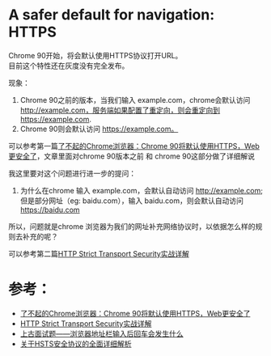 # A safer default for navigation: HTTPS

Chrome 90开始，将会默认使用HTTPS协议打开URL。  
目前这个特性还在灰度没有完全发布。


现象：
1. Chrome 90之前的版本，当我们输入 example.com，chrome会默认访问 http://example.com，服务端如果配置了重定向，则会重定向到https://example.com.  
2. Chrome 90则会默认访问 https://example.com。  

可以参考第一篇[了不起的Chrome浏览器：Chrome 90将默认使用HTTPS，Web更安全了](https://juejin.cn/post/6955700246303571999#heading-3)，文章里面对chrome 90版本之前 和 chrome 90这部分做了详细解说  


我这里要对这个问题进行进一步的提问：  
1. 为什么在chrome 输入 example.com，会默认自动访问 http://example.com; 但是部分网址（eg: baidu.com），输入 baidu.com，则会默认自动访问 https://baidu.com
   
所以，问题就是chrome 浏览器为我们的网址补充网络协议时，以依据怎么样的规则去补充的呢？   

可以参考第二篇[HTTP Strict Transport Security实战详解](https://www.cnblogs.com/sunsky303/p/8862600.html)









# 参考：
- [了不起的Chrome浏览器：Chrome 90将默认使用HTTPS，Web更安全了](https://juejin.cn/post/6955700246303571999#heading-3)  
- [HTTP Strict Transport Security实战详解](https://www.cnblogs.com/sunsky303/p/8862600.html)
- [上古面试题——浏览器地址栏输入后回车会发生什么](https://segmentfault.com/a/1190000021000934?utm_source=tag-newest)
- [关于HSTS安全协议的全面详细解析](https://blog.51cto.com/leoheng/2311422)